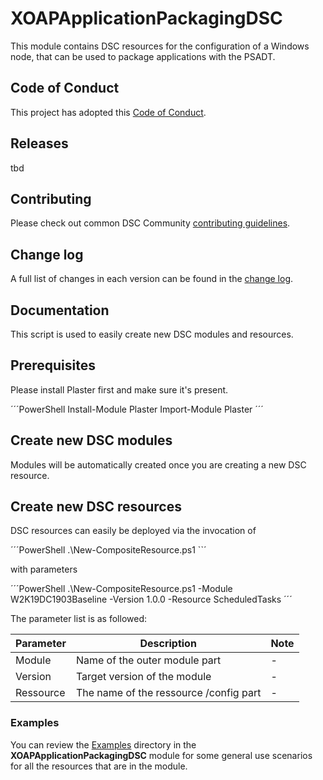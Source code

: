 # XOAPApplicationPackagingDSC

This module contains DSC resources for the configuration of a Windows node, that can be used to package applications with the PSADT.

## Code of Conduct

This project has adopted this [Code of Conduct](CODE_OF_CONDUCT.md).

## Releases

tbd

## Contributing

Please check out common DSC Community [contributing guidelines](https://dsccommunity.org/guidelines/contributing).

## Change log

A full list of changes in each version can be found in the [change log](CHANGELOG.md).

## Documentation

This script is used to easily create new DSC modules and resources.

## Prerequisites

Please install Plaster first and make sure it's present.

´´´PowerShell
Install-Module Plaster
Import-Module Plaster
´´´

## Create new DSC modules

Modules will be automatically created once you are creating a new DSC resource.

## Create new DSC resources

DSC resources can easily be deployed via the invocation of

´´´PowerShell
.\New-CompositeResource.ps1
``´

with parameters

´´´PowerShell
.\New-CompositeResource.ps1 -Module W2K19DC1903Baseline -Version 1.0.0 -Resource ScheduledTasks
´´´

The parameter list is as followed:

| Parameter | Description                            | Note |
|-----------|----------------------------------------|------|
| Module    | Name of the outer module part          | -    |
| Version   | Target version of the module           | -    |
| Ressource | The name of the ressource /config part | -    |

### Examples

You can review the [Examples](/source/Examples/Resources) directory in the **XOAPApplicationPackagingDSC** module
for some general use scenarios for all the resources that are in the module.
